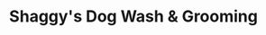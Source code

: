 ---
title: "Shaggy's Dog Wash & Grooming"
url: /fargo/shaggys-dog-wash-und-grooming-broadway-n/
shop: Tiersalon
---